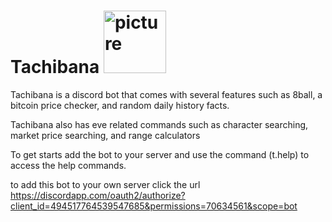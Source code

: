 # Tachibana <img width="100" alt="picture" src="https://i.imgur.com/FRqAw8p.png">


Tachibana is a discord bot that comes with several features such as 8ball, a bitcoin price checker, and random daily history facts.


Tachibana also has eve related commands such as character searching, market price searching, and range calculators



To get starts add the bot to your server and use the command (t.help) to access the help commands.



to add this bot to your own server click the url https://discordapp.com/oauth2/authorize?client_id=494517764539547685&permissions=70634561&scope=bot
